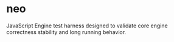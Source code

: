 # neo
JavaScript Engine test harness designed to validate core engine correctness stability and long running behavior.
